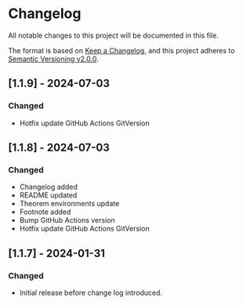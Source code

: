 # Changelog
All notable changes to this project will be documented in this file.

The format is based on [Keep a Changelog](https://keepachangelog.com/en/1.0.0/),
and this project adheres to [Semantic Versioning v2.0.0](https://semver.org/spec/v2.0.0.html).

## [1.1.9] - 2024-07-03
### Changed
- Hotfix update GitHub Actions GitVersion

## [1.1.8] - 2024-07-03
### Changed
- Changelog added
- README updated
- Theorem environments update
- Footnote added
- Bump GitHub Actions version
- Hotfix update GitHub Actions GitVersion

## [1.1.7] - 2024-01-31
### Changed
- Initial release before change log introduced.
